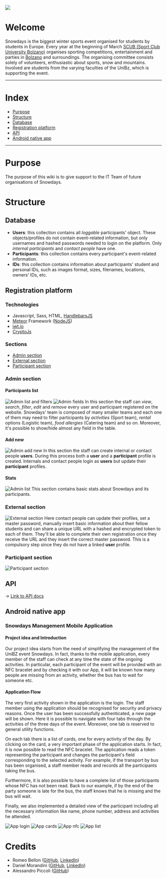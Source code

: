 ![](https://www.snowdays.it/public/header.jpg?static=true)

# Welcome
Snowdays is the biggest winter sports event organised for students by students in Europe.
Every year at the beginning of March [SCUB (Sport Club University Bolzano)](http://scub.unibz.it/) organises sporting competitions, entertainment and parties in [Bolzano](https://www.google.it/maps/place/39100+Bolzano,+Province+of+Bolzano+-+South+Tyrol/@46.4892366,11.3471577,13z/data=!3m1!4b1!4m5!3m4!1s0x47829c2b419e7049:0x652b694f348b432a!8m2!3d46.4982953!4d11.3547582?hl=en) and surroundings. The organising committee consists solely of volunteers, enthusiastic about sports, snow and mountains. Involved are students from the varying faculties of the UniBz, which is supporting the event.

---
# Index
- [Purpose](#purpose)
- [Structure](#structure)
 - [Database](#database)
 - [Registration platform](#registration-platform)
 - [API](#api)
 - [Android native app](#android-native-app)

---

# Purpose
The purpose of this wiki is to give support to the IT Team of future organisations of Snowdays.

# Structure
## Database
- **Users**: this collection contains all *loggable* participants' object. These objects/profiles do not contain event-related information, but only usernames and hashed passwords needed to login on the platform. Only *internal participants* and *contact people* have one.
- **Participants**: this collection contains every participant's event-related information.
- **IDs**: this collection contains information about participants' student and personal IDs, such as images format, sizes, filenames, locations, owners' IDs, etc.

## Registration platform
### Technologies
- Javascript, Sass, HTML, [HandlebarsJS](http://handlebarsjs.com/)
- [Meteor](https://www.meteor.com) Framework ([NodeJS](https://nodejs.org/en/))
- [jwt.io](https://jwt.io/)
- [CryptoJs](https://jwt.io/)

### Sections
- [Admin section](#admin-section)
- [External section](#external-section)
- [Participant section](#participant-section)

### Admin section
#### Participants list
![Admin list and filters](https://www.snowdays.it/public/screenshots/admin.list1.png?static=true)
![Admin fields](https://www.snowdays.it/public/screenshots/admin.list2.png?static=true)
In this section the staff can _view_, _search_, _filter_, _edit_ and _remove_ every user and participant registered on the website. Snowdays' team is composed of many smaller teams and each one of them may need to filter participants by _activities_ (Sport team), _rental_ options (Logistic team), _food allergies_ (Catering team) and so on. Moreover, it's possible to show/hide almost any field in the table.

#### Add new
![Admin add new](https://www.snowdays.it/public/screenshots/admin.addnew.png?static=true)
In this section the staff can create internal or contact people **users**. During this process both a **user** and a **participant** profile is created. Internals and contact people login as **users** but update their **participant** profiles.

#### Stats
![Admin list](https://www.snowdays.it/public/screenshots/admin.stats.png?static=true)
This section contains basic stats about Snowdays and its participants.

### External section
![External section](https://www.snowdays.it/public/screenshots/external.png?static=true)
Here contact people can update their profiles, set a master password, manually insert basic information about their fellow students and can share a unique URL with a hashed and encrypted token to each of them. They'll be able to complete their own registration once they receive the URL and they insert the correct master password. This is a compulsory step since they do not have a linked **user** profile.

### Participant section
![Participant section](https://www.snowdays.it/public/screenshots/participant.png?static=true)

## API
-> [Link to API docs](https://www.snowdays.it/docs)

## Android native app
### Snowdays Management Mobile Application

#### Project idea and Introduction

Our project idea starts from the need of simplifying the management of the UniBZ event Snowdays.
In fact, thanks to the mobile application, every member of the staff can check at any time the state of the ongoing activities. In particular, each participant of the event will be provided with an NFC bracelet and by checking it with our App, it will be known how many people are missing from an activity, whether the bus has to wait for someone etc.

#### Application Flow

The very first activity shown in the application is the login. The staff member using the application should be recognised for security and privacy reasons. Once the user has been successfully authenticated, a new page will be shown. Here it is possible to navigate with four tabs through the activities of the three days of the event. Moreover, one tab is reserved to general utility functions. 

On each tab there is a list of cards, one for every activity of the day. By clicking on the card, a very important phase of the application starts. In fact, it is now possible to read the NFC bracelet. The application reads a token representing the participant and changes the participant's field corresponding to the selected activity. For example, if the transport by bus has been organised, a staff member reads and records all the participants taking the bus. 

Furthermore, it is also possible to have a complete list of those participants whose NFC has not been read. Back to our example, if by the end of the party someone is late for the bus, the staff knows that he is missing and the bus will wait.

Finally, we also implemented a detailed view of the participant including all the necessary information like name, phone number, address and activities he attended. 

![App login](https://www.snowdays.it/public/screenshots/app-list.png?static=true)
![App cards](https://www.snowdays.it/public/screenshots/app-cards.png?static=true)
![App nfc](https://www.snowdays.it/public/screenshots/app-nfc.png?static=true)
![App list](https://www.snowdays.it/public/screenshots/app-list.png?static=true)


# Credits
- Romeo Bellon ([GitHub](https://github.com/mryraghi), [LinkedIn](https://www.linkedin.com/in/romeobellon/))
- Daniel Morandini ([GitHub](https://github.com/danielmorandini), [LinkedIn](https://www.linkedin.com/in/daniel-morandini-224a3586/))
- Alessandro Piccoli ([GitHub](https://github.com/alpicco))